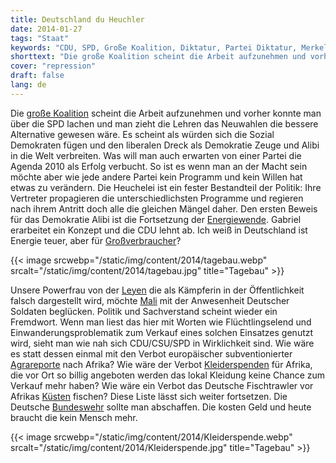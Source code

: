 ```yaml
---
title: Deutschland du Heuchler
date: 2014-01-27
tags: "Staat"
keywords: "CDU, SPD, Große Koalition, Diktatur, Partei Diktatur, Merkel, Gabriel, Seehofer"
shorttext: "Die große Koalition scheint die Arbeit aufzunehmen und vorher konnte man über die SPD lachen und man zieht die Lehren das Neuwahlen.."
cover: "repression"
draft: false
lang: de
---
```


Die [große Koalition](http://www.nachdenkseiten.de/?p=18993 "Nachdenkseiten über Koalitionsvertrag") scheint die Arbeit aufzunehmen und vorher konnte man über die SPD lachen und man zieht die Lehren das Neuwahlen die bessere Alternative gewesen wäre. Es scheint als würden sich die Sozial Demokraten fügen und den liberalen Dreck als Demokratie Zeuge und Alibi in die Welt verbreiten. Was will man auch erwarten von einer Partei die Agenda 2010 als Erfolg verbucht. So ist es wenn man an der Macht sein möchte aber wie jede andere Partei kein Programm und kein Willen hat etwas zu verändern. Die Heuchelei ist ein fester Bestandteil der Politik: Ihre Vertreter propagieren die unterschiedlichsten Programme und regieren nach ihrem Antritt doch alle die gleichen Mängel daher. Den ersten Beweis für das Demokratie Alibi ist die Fortsetzung der [Energiewende](http://www.focus.de/politik/deutschland/gabriel-energiewende-bayern-baden-wuerttemberg-allianz-seehofer-und-kretschmann-planen-gemeinsamen-energievorstoss-4_id_3569864.html "Seehofer und Kretschmann planen gemeinsamen Energievorstoß"). Gabriel erarbeitet ein Konzept und die CDU lehnt ab. Ich weiß in Deutschland ist Energie teuer, aber für [Großverbraucher](http://www.aurubis.com/de/public-relations/pressemitteilungen-news/bundeskartellamt-bestaetigt-auffassung-der-norddeutschen-affinerie-strompreise-in-deutschland-sind-durch-marktmissbrauch-zu-hoch/ "Aurubis AG und der Strompreis")?

{{< image srcwebp="/static/img/content/2014/tagebau.webp" srcalt="/static/img/content/2014/tagebau.jpg" title="Tagebau" >}}

Unsere Powerfrau von der [Leyen](http://www.nachdenkseiten.de/?p=19682 "Von der Leyen und Powerfrau?") die als Kämpferin in der Öffentlichkeit falsch dargestellt wird, möchte [Mali](http://www.rationalgalerie.de/home/krieg-in-mali.html "Bundeswehr nach Mali, der Retter der Not?") mit der Anwesenheit Deutscher Soldaten beglücken. Politik und Sachverstand scheint wieder ein Fremdwort. Wenn man liest das hier mit Worten wie Flüchtlingselend und Einwanderungsproblematik zum Verkauf eines solchen Einsatzes genutzt wird, sieht man wie nah sich CDU/CSU/SPD in Wirklichkeit sind. Wie wäre es statt dessen einmal mit den Verbot europäischer subventionierter [Agrareporte](http://www.faz.net/aktuell/wirtschaft/wirtschaftspolitik/umstrittene-foerderung-eu-will-agrarexporte-nach-afrika-nicht-mehr-subventionieren-12756032-l1.html "EU will Agrarexporte verbieten") nach Afrika? Wie wäre der Verbot [Kleiderspenden](http://www.zeit.de/2011/45/NDR-Reportage-Altkleider-Luege "Billige Kleidung zerstören Afrikas Produzenten") für Afrika, die vor Ort so billig angeboten werden das lokal Kleidung keine Chance zum Verkauf mehr haben? Wie wäre ein Verbot das Deutsche Fischtrawler vor Afrikas [Küsten](http://www.bundestag.de/presse/hib/2012_05/2012_229/04.html" "Fischtrawler zerstören Afrikas Fischer") fischen? Diese Liste lässt sich weiter fortsetzen. Die Deutsche [Bundeswehr](http://www.youtube.com/watch?v=scrRy8IXqnA "Volker Pispers über die Bundeswehr") sollte man abschaffen. Die kosten Geld und heute braucht die kein Mensch mehr.

{{< image srcwebp="/static/img/content/2014/Kleiderspende.webp" srcalt="/static/img/content/2014/Kleiderspende.jpg" title="Tagebau" >}}
